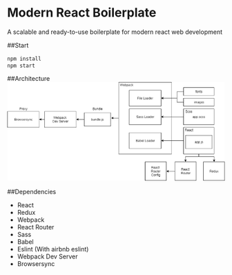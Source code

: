# Modern React Boilerplate

A scalable and ready-to-use boilerplate for modern react web development

##Start

```
npm install
npm start
```


##Architecture
![](https://github.com/ivanhoe-dev/modern-react-boilerplate/blob/master/architecture.png?raw=true)

##Dependencies
- React
- Redux
- Webpack
- React Router
- Sass
- Babel
- Eslint (With airbnb eslint)
- Webpack Dev Server
- Browsersync
